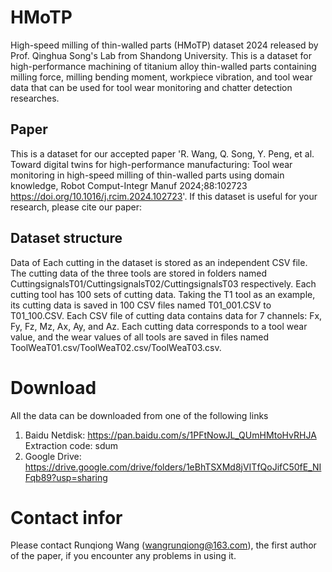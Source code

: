 # HMoTP
High-speed milling of thin-walled parts (HMoTP) dataset 2024 released by Prof. Qinghua Song's Lab from Shandong University.
This is a dataset for high-performance machining of titanium alloy thin-walled parts containing milling force, milling bending moment, workpiece vibration, and tool wear data that can be used for tool wear monitoring and chatter detection researches.
## Paper
This is a dataset for our accepted paper 'R. Wang, Q. Song, Y. Peng, et al. Toward digital twins for high-performance manufacturing: Tool wear monitoring in high-speed milling of thin-walled parts using domain knowledge, Robot Comput-Integr Manuf 2024;88:102723 https://doi.org/10.1016/j.rcim.2024.102723'.
If this dataset is useful for your research, please cite our paper:
## Dataset structure
Data of Each cutting in the dataset is stored as an independent CSV file. 
The cutting data of the three tools are stored in folders named CuttingsignalsT01/CuttingsignalsT02/CuttingsignalsT03 respectively. 
Each cutting tool has 100 sets of cutting data. Taking the T1 tool as an example, its cutting data is saved in 100 CSV files named T01_001.CSV to T01_100.CSV.
Each CSV file of cutting data contains data for 7 channels: Fx, Fy, Fz, Mz, Ax, Ay, and Az.
Each cutting data corresponds to a tool wear value, and the wear values of all tools are saved in files named ToolWeaT01.csv/ToolWeaT02.csv/ToolWeaT03.csv.
# Download
All the data can be downloaded from one of the following links 
1. Baidu Netdisk: https://pan.baidu.com/s/1PFtNowJL_QUmHMtoHvRHJA Extraction code: sdum
2. Google Drive: https://drive.google.com/drive/folders/1eBhTSXMd8jVITfQoJifC50fE_NIFqb89?usp=sharing
# Contact infor
Please contact Runqiong Wang (wangrunqiong@163.com), the first author of the paper, if you encounter any problems in using it.
